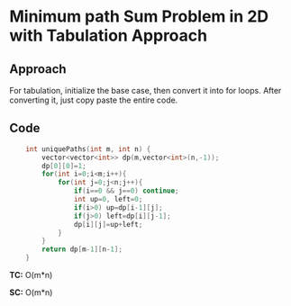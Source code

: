 # Minimum path Sum Problem in 2D with Tabulation Approach

## Approach

For tabulation, initialize the base case, then convert it into for loops. After converting it, just copy paste the entire code.

## Code

```c++
    int uniquePaths(int m, int n) {
        vector<vector<int>> dp(m,vector<int>(n,-1));
        dp[0][0]=1;
        for(int i=0;i<m;i++){
            for(int j=0;j<n;j++){
                if(i==0 && j==0) continue;
                int up=0, left=0;
                if(i>0) up=dp[i-1][j];
                if(j>0) left=dp[i][j-1];
                dp[i][j]=up+left;
            }
        }
        return dp[m-1][n-1];
    }
```

**TC:** O(m\*n)

**SC:** O(m\*n)
